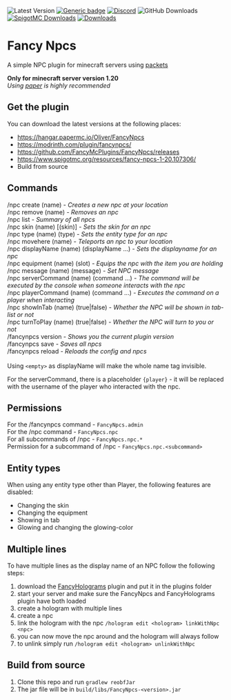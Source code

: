 ![Latest Version](https://img.shields.io/github/v/release/FancyMcPlugins/FancyNpcs?style=flat-square)
[![Generic badge](https://img.shields.io/badge/folia-supported-green.svg)](https://shields.io/)
[![Discord](https://img.shields.io/discord/899740810956910683?color=7289da&logo=Discord&label=Discord&style=flat-square)](https://discord.gg/ZUgYCEJUEx)
![GitHub Downloads](https://img.shields.io/github/downloads/FancyMcPlugins/FancyNpcs/total?logo=GitHub&style=flat-square)
[![SpigotMC Downloads](https://badges.spiget.org/resources/downloads/spigotmc-orange-107306.svg)](https://www.spigotmc.org/resources/npc-plugin-1-19-4.107306/)
[![Downloads](https://img.shields.io/modrinth/dt/fancynpcs?color=00AF5C&label=modrinth&style=flat&logo=modrinth)](https://modrinth.com/plugin/fancynpcs/versions)

# Fancy Npcs
A simple NPC plugin for minecraft servers using [packets](https://wiki.vg/Protocol)

**Only for minecraft server version 1.20**<br>
_Using [paper](https://papermc.io/downloads) is highly recommended_

## Get the plugin
You can download the latest versions at the following places:

- https://hangar.papermc.io/Oliver/FancyNpcs
- https://modrinth.com/plugin/fancynpcs/
- https://github.com/FancyMcPlugins/FancyNpcs/releases
- https://www.spigotmc.org/resources/fancy-npcs-1-20.107306/
- Build from source

## Commands
/npc create (name) - _Creates a new npc at your location_<br>
/npc remove (name) - _Removes an npc_<br>
/npc list - _Summary of all npcs_<br>
/npc skin (name) [(skin)] - _Sets the skin for an npc_<br>
/npc type (name) (type) - _Sets the entity type for an npc_<br>
/npc movehere (name) - _Teleports an npc to your location_<br>
/npc displayName (name) (displayName ...) - _Sets the displayname for an npc_<br>
/npc equipment (name) (slot) - _Equips the npc with the item you are holding_<br>
/npc message (name) (message) - _Set NPC message_<br>
/npc serverCommand (name) (command ...) - _The command will be executed by the console when someone interacts with the npc_<br>
/npc playerCommand (name) (command ...) - _Executes the command on a player when interacting_<br>
/npc showInTab (name) (true|false) - _Whether the NPC will be shown in tab-list or not_<br>
/npc turnToPlay (name) (true|false) - _Whether the NPC will turn to you or not_<br>
/fancynpcs version - _Shows you the current plugin version_<br>
/fancynpcs save - _Saves all npcs_<br>
/fancynpcs reload - _Reloads the config and npcs_
<br>
<br>
Using `<empty>` as displayName will make the whole name tag invisible.

For the serverCommand, there is a placeholder `{player}` - it will be replaced with the username of the player who interacted with the npc.

## Permissions
For the /fancynpcs command - ``FancyNpcs.admin``<br>
For the /npc command - ``FancyNpcs.npc``<br>
For all subcommands of /npc - ``FancyNpcs.npc.*``<br>
Permission for a subcommand of /npc - ``FancyNpcs.npc.<subcommand>``

## Entity types

When using any entity type other than Player, the following features are disabled:
- Changing the skin
- Changing the equipment
- Showing in tab
- Glowing and changing the glowing-color

## Multiple lines

To have multiple lines as the display name of an NPC follow the following steps:

1. download the [FancyHolograms](https://modrinth.com/plugin/fancyholograms/versions) plugin and put it in the plugins folder
2. start your server and make sure the FancyNpcs and FancyHolograms plugin have both loaded
3. create a hologram with multiple lines
4. create a npc
5. link the hologram with the npc `/hologram edit <hologram> linkWithNpc <npc>`
6. you can now move the npc around and the hologram will always follow
7. to unlink simply run `/hologram edit <hologram> unlinkWithNpc`

## Build from source
1. Clone this repo and run `gradlew reobfJar`
2. The jar file will be in `build/libs/FancyNpcs-<version>.jar`